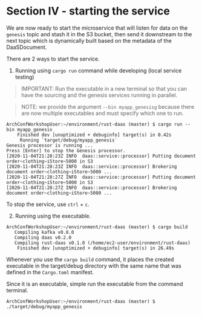 # Section IV - starting the service

We are now ready to start the microservice that will listen for data on the `genesis` topic and stash it in the S3 bucket, then send it downstream to the next topic which is dynamically built based on the metadata of the DaaSDocument.

 There are 2 ways to start the service.

1. Running using `cargo run` command while developing \(local service testing\)

> IMPORTANT: Run the executable in a new terminal so that you can have the sourcing and the genesis services running in parallel.

> NOTE: we provide the argument `--bin myapp_genesisg` because there are now multiple executables and must specify which one to run.

```text
ArchConfWorkshopUser:~/environment/rust-daas (master) $ cargo run --bin myapp_genesis
    Finished dev [unoptimized + debuginfo] target(s) in 0.42s
     Running `target/debug/myapp_genesis`
Genesis processor is running ...
Press [Enter] to stop the Genesis processor.
[2020-11-04T21:28:23Z INFO  daas::service::processor] Putting document order~clothing~iStore~5000 in S3
[2020-11-04T21:28:23Z INFO  daas::service::processor] Brokering document order~clothing~iStore~5000 ... 
[2020-11-04T21:28:27Z INFO  daas::service::processor] Putting document order~clothing~iStore~5000 in S3
[2020-11-04T21:28:27Z INFO  daas::service::processor] Brokering document order~clothing~iStore~5000 ... 
```

To stop the service, use `ctrl` + `c`.

   2. Running using the executable.

```text
ArchConfWorkshopUser:~/environment/rust-daas (master) $ cargo build
   Compiling kafka v0.8.0
   Compiling daas v0.2.0
   Compiling rust-daas v0.1.0 (/home/ec2-user/environment/rust-daas)
    Finished dev [unoptimized + debuginfo] target(s) in 26.49s
```

Whenever you use the `cargo build` command, it places the created executable in the target/debug directory with the same name that was defined in the `Cargo.toml` manifest.

Since it is an executable, simple run the executable from the command terminal.

```text
ArchConfWorkshopUser:~/environment/rust-daas (master) $ ./target/debug/myapp_genesis 
```

